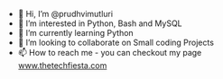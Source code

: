- 👋 Hi, I’m @prudhvimutluri
- 👀 I’m interested in Python, Bash and MySQL
- 🌱 I’m currently learning Python 
- 💞️ I’m looking to collaborate on Small coding Projects
- 📫 How to reach me - you can checkout my page www.thetechfiesta.com

<!---
prudhvimutluri/prudhvimutluri is a ✨ special ✨ repository because its `README.md` (this file) appears on your GitHub profile.
You can click the Preview link to take a look at your changes.
--->
